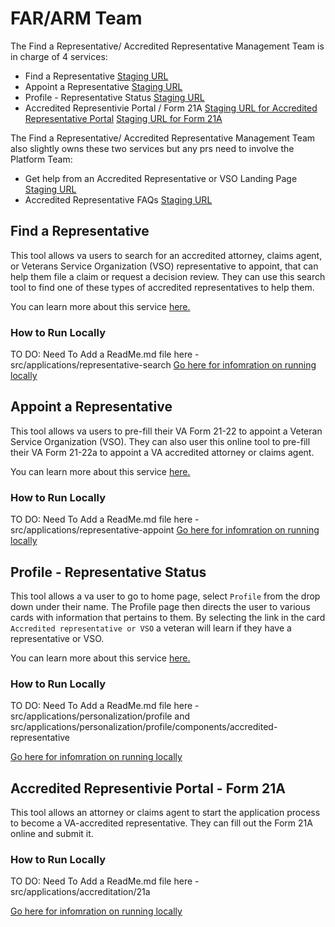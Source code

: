# FAR/ARM Team

The Find a Representative/ Accredited Representative Management Team is in charge of 4 services:
- Find a Representative [Staging URL](https://staging.va.gov/get-help-from-accredited-representative/find-rep/)
- Appoint a Representative [Staging URL](https://staging.va.gov/get-help-from-accredited-representative/appoint-rep/introduction/)
- Profile - Representative Status [Staging URL](https://staging.va.gov/profile/accredited-representative)
- Accredited Representivie Portal / Form 21A [Staging URL for Accredited Representative Portal](https://staging.va.gov/representative/) [Staging URL for Form 21A](https://staging.va.gov/representative/accreditation/attorney-claims-agent-form-21a/introduction)

The Find a Representative/ Accredited Representative Management Team also slightly owns these two services but any prs need to involve the Platform Team:
- Get help from an Accredited Representative or VSO Landing Page [Staging URL](https://staging.va.gov/get-help-from-accredited-representative/)
- Accredited Representative FAQs [Staging URL](https://staging.va.gov/resources/va-accredited-representative-faqs/)

## Find a Representative
This tool allows va users to search for an accredited attorney, claims agent, or Veterans Service Organization (VSO) representative to appoint, that can help them file a claim or request a decision review. 
They can use this search tool to find one of these types of accredited representatives to help them.

You can learn more about this service [here.](https://github.com/department-of-veterans-affairs/va.gov-team/blob/master/products/accredited-representation-management/product-documentation/find-a-representative/product-outline-find-a-representative.md)

### How to Run Locally
TO DO: Need To Add a ReadMe.md file here - src/applications/representative-search
[Go here for infomration on running locally]()

## Appoint a Representative
This tool allows va users to pre-fill their VA Form 21-22 to appoint a Veteran Service Organization (VSO). 
They can also user this online tool to pre-fill their VA Form 21-22a to appoint a VA accredited attorney or claims agent.

You can learn more about this service [here.](https://github.com/department-of-veterans-affairs/va.gov-team/blob/master/products/accredited-representation-management/product-documentation/appoint-a-representative/product-outline-appoint-a-representative.md)

### How to Run Locally
TO DO: Need To Add a ReadMe.md file here - src/applications/representative-appoint
[Go here for infomration on running locally]()

## Profile - Representative Status
This tool allows a va user to go to home page, select `Profile` from the drop down under their name. 
The Profile page then directs the user to various cards with information that pertains to them. By selecting the link in the card `Accredited representative or VSO` a veteran will learn if they have a representative or VSO.

You can learn more about this service [here.](https://github.com/department-of-veterans-affairs/va.gov-team/blob/master/products/accredited-representation-management/product-documentation/representative-status-widget/product-outline-representative-status.md)

### How to Run Locally
TO DO: Need To Add a ReadMe.md file here - src/applications/personalization/profile and src/applications/personalization/profile/components/accredited-representative

[Go here for infomration on running locally]()

## Accredited Representivie Portal - Form 21A
This tool allows an attorney or claims agent to start the application process to become a VA-accredited representative. They can fill out the Form 21A online and submit it.

### How to Run Locally
TO DO: Need To Add a ReadMe.md file here - src/applications/accreditation/21a

[Go here for infomration on running locally]()
